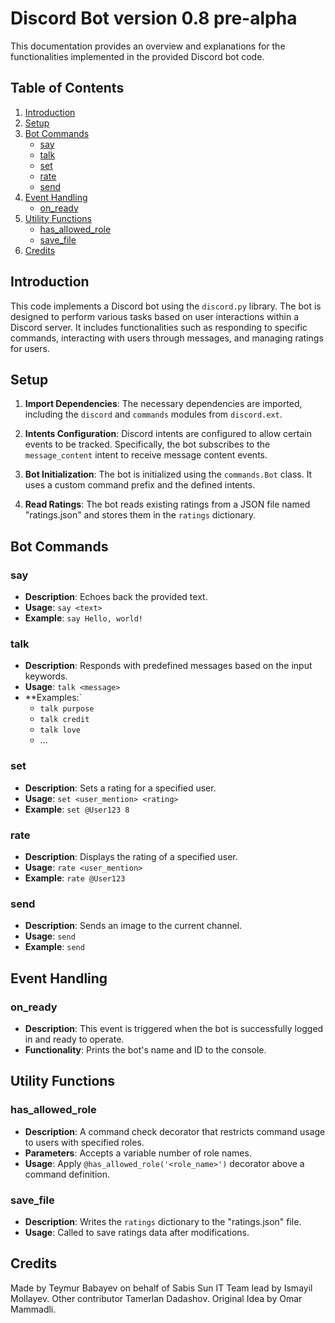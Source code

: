 # Discord Bot version 0.8 pre-alpha

This documentation provides an overview and explanations for the functionalities implemented in the provided Discord bot code.

## Table of Contents

1. [Introduction](#introduction)
2. [Setup](#setup)
3. [Bot Commands](#bot-commands)
   - [say](#say)
   - [talk](#talk)
   - [set](#set)
   - [rate](#rate)
   - [send](#send)
4. [Event Handling](#event-handling)
   - [on_ready](#on_ready)
5. [Utility Functions](#utility-functions)
   - [has_allowed_role](#has_allowed_role)
   - [save_file](#save_file)
6. [Credits](#Credits)

## Introduction

This code implements a Discord bot using the `discord.py` library. The bot is designed to perform various tasks based on user interactions within a Discord server. It includes functionalities such as responding to specific commands, interacting with users through messages, and managing ratings for users.

## Setup

1. **Import Dependencies**: The necessary dependencies are imported, including the `discord` and `commands` modules from `discord.ext`.
   
2. **Intents Configuration**: Discord intents are configured to allow certain events to be tracked. Specifically, the bot subscribes to the `message_content` intent to receive message content events.

3. **Bot Initialization**: The bot is initialized using the `commands.Bot` class. It uses a custom command prefix and the defined intents.

4. **Read Ratings**: The bot reads existing ratings from a JSON file named "ratings.json" and stores them in the `ratings` dictionary.

## Bot Commands

### say

- **Description**: Echoes back the provided text.
- **Usage**: `say <text>`
- **Example**: `say Hello, world!`

### talk

- **Description**: Responds with predefined messages based on the input keywords.
- **Usage**: `talk <message>`
- **Examples:`
   - `talk purpose`
   - `talk credit`
   - `talk love`
   - ...

### set

- **Description**: Sets a rating for a specified user.
- **Usage**: `set <user_mention> <rating>`
- **Example**: `set @User123 8`

### rate

- **Description**: Displays the rating of a specified user.
- **Usage**: `rate <user_mention>`
- **Example**: `rate @User123`

### send

- **Description**: Sends an image to the current channel.
- **Usage**: `send`
- **Example**: `send`

## Event Handling

### on_ready

- **Description**: This event is triggered when the bot is successfully logged in and ready to operate.
- **Functionality**: Prints the bot's name and ID to the console.

## Utility Functions

### has_allowed_role

- **Description**: A command check decorator that restricts command usage to users with specified roles.
- **Parameters**: Accepts a variable number of role names.
- **Usage**: Apply `@has_allowed_role('<role_name>')` decorator above a command definition.

### save_file

- **Description**: Writes the `ratings` dictionary to the "ratings.json" file.
- **Usage**: Called to save ratings data after modifications.

## Credits

Made by Teymur Babayev on behalf of Sabis Sun IT Team lead by Ismayil Mollayev. Other contributor Tamerlan Dadashov. Original Idea by Omar Mammadli.
